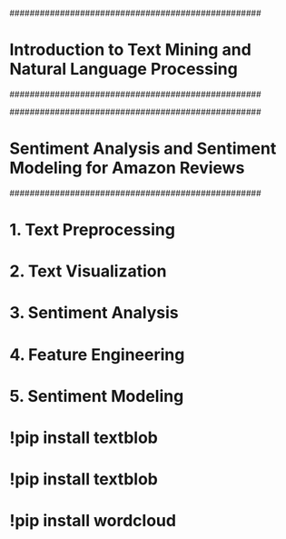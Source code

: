 ##################################################
# Introduction to Text Mining and Natural Language Processing
##################################################

##################################################
# Sentiment Analysis and Sentiment Modeling for Amazon Reviews
##################################################

# 1. Text Preprocessing
# 2. Text Visualization
# 3. Sentiment Analysis
# 4. Feature Engineering
# 5. Sentiment Modeling

# !pip install textblob
# !pip install textblob
# !pip install wordcloud

